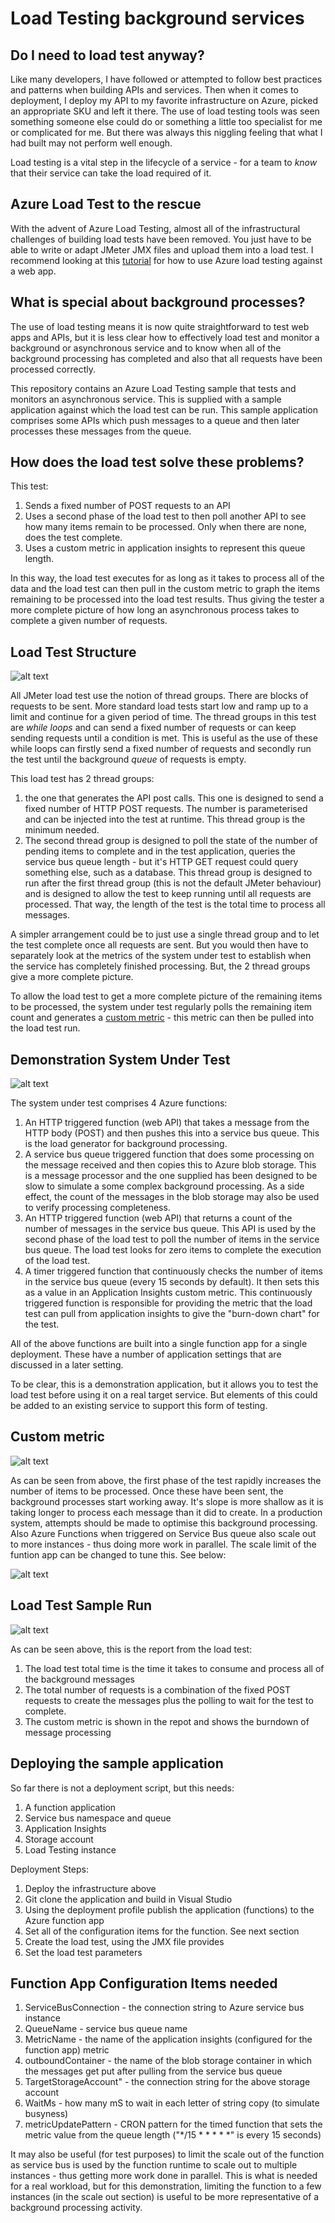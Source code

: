 # Load Testing background services

## Do I need to load test anyway?

Like many developers, I have followed or attempted to follow best practices and patterns when building APIs and services. Then when it comes to deployment, I deploy my API to my favorite infrastructure on Azure, picked an appropriate SKU and left it there. The use of load testing tools was seen something someone else could do or something a little too specialist for me or complicated for me. But there was always this niggling feeling that what I had built may not perform well enough. 

Load testing is a vital step in the lifecycle of a service - for a team to *know* that their service can take the load required of it. 

## Azure Load Test to the rescue

With the advent of Azure Load Testing, almost all of the infrastructural challenges of building load tests have been removed. You just have to be able to write or adapt JMeter JMX files and upload them into a load test. I recommend looking at this [tutorial](https://learn.microsoft.com/en-us/azure/load-testing/tutorial-identify-bottlenecks-azure-portal) for how to use Azure load testing against a web app.

## What is special about background processes?

The use of load testing means it is now quite straightforward to test web apps and APIs, but it is less clear how to effectively load test and monitor a background or asynchronous service and to know when all of the background processing has completed and also that all requests have been processed correctly.

This repository contains an Azure Load Testing sample that tests and monitors an asynchronous service. This is supplied with a sample application against which the load test can be run. This sample application comprises some APIs which push messages to a queue and then later processes these messages from the queue.

## How does the load test solve these problems?

This test:
1. Sends a fixed number of POST requests to an API
2. Uses a second phase of the load test to then poll another API to see how many items remain to be processed. Only when there are none, does the test complete.
3. Uses a custom metric in application insights to represent this queue length.

In this way, the load test executes for as long as it takes to process all of the data and the load test can then pull in the custom metric to graph the items remaining to be processed into the load test results. Thus giving the tester a more complete picture of how long an asynchronous process takes to complete a given number of requests.

## Load Test Structure

![alt text](AsyncLoadTest/Images/load-test-in-jmeter.png "Load test structure.")

All JMeter load test use the notion of thread groups. There are blocks of requests to be sent. More standard load tests start low and ramp up to a limit and continue for a given period of time. The thread groups in this test are *while loops* and can send a fixed number of requests or can keep sending requests until a condition is met. This is useful as the use of these while loops can firstly send a fixed number of requests and secondly run the test until the background *queue* of requests is empty.

This load test has 2 thread groups:
1. the one that generates the API post calls. This one is designed to send a fixed number of HTTP POST requests. The number is parameterised and can be injected into the test at runtime. This thread group is the minimum needed.
2. The second thread group is designed to poll the state of the number of pending items to complete and in the test application, queries the service bus queue length - but it's HTTP GET request could query something else, such as a database. This thread group is designed to run after the first thread group (this is not the default JMeter behaviour) and is designed to allow the test to keep running until all requests are processed. That way, the length of the test is the total time to process all messages.

A simpler arrangement could be to just use a single thread group and to let the test complete once all requests are sent. But you would then have to separately look at the metrics of the system under test to establish when the service has completely finished processing. But, the 2 thread groups give a more complete picture.

To allow the load test to get a more complete picture of the remaining items to be processed, the system under test regularly polls the remaining item count and generates a [custom metric](https://learn.microsoft.com/en-us/azure/azure-monitor/essentials/metrics-custom-overview) - this metric can then be pulled into the load test run.


## Demonstration System Under Test

![alt text](AsyncLoadTest/Images/load-test-and-system-under-test.png "System under test.")

The system under test comprises 4 Azure functions:
1. An HTTP triggered function (web API) that takes a message from the HTTP body (POST) and then pushes this into a service bus queue. This is the load generator for background processing.
2. A service bus queue triggered function that does some processing on the message received and then copies this to Azure blob storage. This is a message processor and the one supplied has been designed to be slow to simulate a some complex background processing. As a side effect, the count of the messages in the blob storage may also be used to verify processing completeness.
3. An HTTP triggered function (web API) that returns a count of the number of messages in the service bus queue. This API is used by the second phase of the load test to poll the number of items in the service bus queue. The load test looks for zero items to complete the execution of the load test.
4. A timer triggered function that continuously checks the number of items in the service bus queue (every 15 seconds by default). It then sets this as a value in an Application Insights custom metric. This continuously triggered function is responsible for providing the metric that the load test can pull from application insights to give the "burn-down chart" for the test.

All of the above functions are built into a single function app for a single deployment. These have a number of application settings that are discussed in a later setting. 

To be clear, this is a demonstration application, but it allows you to test the load test before using it on a real target service. But elements of this could be added to an existing service to support this form of testing.

## Custom metric

![alt text](AsyncLoadTest/Images/backlogcount-metric.png "Custom metric.")

As can be seen from above, the first phase of the test rapidly increases the number of items to be processed. Once these have been sent, the background processes start working away. It's slope is more shallow as it is taking longer to process each message than it did to create. In a production system, attempts should be made to optimise this background processing. Also Azure Functions when triggered on Service Bus queue also scale out to more instances - thus doing more work in parallel. The scale limit of the funtion app can be changed to tune this. See below:

![alt text](AsyncLoadTest/Images/function-app-scaling.png "Function App Scaling.")

## Load Test Sample Run

![alt text](AsyncLoadTest/Images/load-test-results.png "Test results.")

As can be seen above, this is the report from the load test:
1. The load test total time is the time it takes to consume and process all of the background messages
2. The total number of requests is a combination of the fixed POST requests to create the messages plus the polling to wait for the test to complete.
3. The custom metric is shown in the repot and shows the burndown of message processing


## Deploying the sample application

So far there is not a deployment script, but this needs:

1. A function application
2. Service bus namespace and queue
3. Application Insights
4. Storage account
5. Load Testing instance

Deployment Steps:
1. Deploy the infrastructure above
2. Git clone the application and build in Visual Studio
3. Using the deployment profile publish the application (functions) to the Azure function app
4. Set all of the configuration items for the function. See next section
5. Create the load test, using the JMX file provides
6. Set the load test parameters


## Function App Configuration Items needed

1. ServiceBusConnection - the connection string to Azure service bus instance
2. QueueName - service bus queue name
3. MetricName - the name of the application insights (configured for the function app) metric
4. outboundContainer - the name of the blob storage container in which the messages get put after pulling from the service bus queue
5. TargetStorageAccount" - the connection string for the above storage account
6. WaitMs - how many mS to wait in each letter of string copy (to simulate busyness)
7. metricUpdatePattern - CRON pattern for the timed function that sets the metric value from the queue length ("*/15 * * * * *" is every 15 seconds)

It may also be useful (for test purposes) to limit the scale out of the function as service bus is used by the function runtime to scale out to multiple instances - thus getting more work done in parallel. This is what is needed for a real workload, but for this demonstration, limiting the function to a few instances (in the scale out section) is useful to be more representative of a background processing activity.
